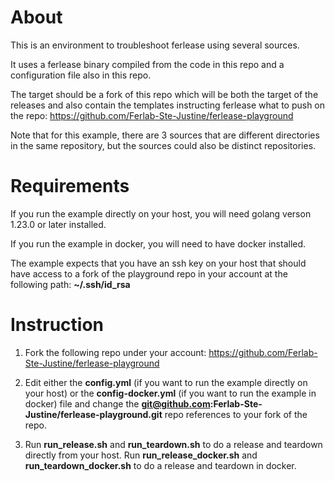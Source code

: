 # About

This is an environment to troubleshoot  ferlease using several sources.

It uses a ferlease binary compiled from the code in this repo and a configuration file also in this repo.

The target should be a fork of this repo which will be both the target of the releases and also contain the templates instructing ferlease what to push on the repo: https://github.com/Ferlab-Ste-Justine/ferlease-playground

Note that for this example, there are 3 sources that are different directories in the same repository, but the sources could also be distinct repositories.

# Requirements

If you run the example directly on your host, you will need golang verson 1.23.0 or later installed.

If you run the example in docker, you will need to have docker installed.

The example expects that you have an ssh key on your host that should have access to a fork of the playground repo in your account at the following path: **~/.ssh/id_rsa**

# Instruction

1. Fork the following repo under your account: https://github.com/Ferlab-Ste-Justine/ferlease-playground

2. Edit either the **config.yml** (if you want to run the example directly on your host) or the **config-docker.yml** (if you want to run the example in docker) file and change the **git@github.com:Ferlab-Ste-Justine/ferlease-playground.git** repo references to your fork of the repo.

3. Run **run_release.sh** and **run_teardown.sh** to do a release and teardown directly from your host. Run **run_release_docker.sh** and **run_teardown_docker.sh** to do a release and teardown in docker.